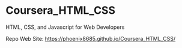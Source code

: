 # Coursera_HTML_CSS
HTML, CSS, and Javascript for Web Developers

Repo Web Site: https://phoenix8685.github.io/Coursera_HTML_CSS/

